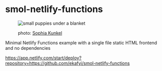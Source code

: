 # smol-netlify-functions

<figure>

![small puppies under a blanket](https://images.unsplash.com/photo-1578161467910-11ca4025aa0e?ixid=MnwxMjA3fDB8MHxwaG90by1wYWdlfHx8fGVufDB8fHx8&ixlib=rb-1.2.1&auto=format&fit=crop&w=1050&q=80)

<figcaption>photo: <a href="https://unsplash.com/photos/cxlCuypQabs">Sophia Kunkel</a></figcaption>
</figure>

Minimal Netlify Functions example with a single file static HTML frontend and no dependencies

https://app.netlify.com/start/deploy?repository=https://github.com/ekafyi/smol-netlify-functions
